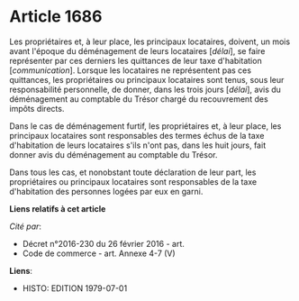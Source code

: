 # Article 1686

Les propriétaires et, à leur place, les principaux locataires, doivent, un mois avant l'époque du déménagement de leurs
locataires [*délai*], se faire représenter par ces derniers les quittances de leur taxe d'habitation [*communication*].
Lorsque les locataires ne représentent pas ces quittances, les propriétaires ou principaux locataires sont tenus, sous leur
responsabilité personnelle, de donner, dans les trois jours [*délai*], avis du déménagement au comptable du Trésor chargé du
recouvrement des impôts directs.

Dans le cas de déménagement furtif, les propriétaires et, à leur place, les principaux locataires sont responsables des
termes échus de la taxe d'habitation de leurs locataires s'ils n'ont pas, dans les huit jours, fait donner avis du
déménagement au comptable du Trésor.

Dans tous les cas, et nonobstant toute déclaration de leur part, les propriétaires ou principaux locataires sont responsables
de la taxe d'habitation des personnes logées par eux en garni.

**Liens relatifs à cet article**

_Cité par_:

  - Décret n°2016-230 du 26 février 2016 - art.
  - Code de commerce - art. Annexe 4-7 (V)

**Liens**:

  - HISTO: EDITION 1979-07-01
